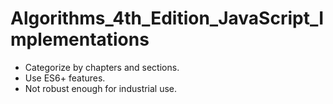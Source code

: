 # Algorithms_4th_Edition_JavaScript_Implementations
- Categorize by chapters and sections.
- Use ES6+ features.
- Not robust enough for industrial use.
